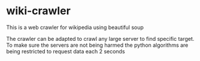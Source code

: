 # wiki-crawler
This is a web crawler for wikipedia using beautiful soup

The crawler can be adapted to crawl any large server to find specific target. 
To make sure the servers are not being harmed the python algorithms are being restricted to request data each 2 seconds
